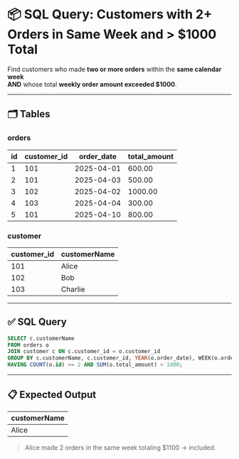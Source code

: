 # 📦 SQL Query: Customers with 2+ Orders in Same Week and > $1000 Total

Find customers who made **two or more orders** within the **same calendar week**  
**AND** whose total **weekly order amount exceeded $1000**.

---

## 🗂️ Tables

### orders

| id | customer_id | order_date | total_amount |
|----|-------------|------------|--------------|
| 1  | 101         | 2025-04-01 | 600.00       |
| 2  | 101         | 2025-04-03 | 500.00       |
| 3  | 102         | 2025-04-02 | 1000.00      |
| 4  | 103         | 2025-04-04 | 300.00       |
| 5  | 101         | 2025-04-10 | 800.00       |

### customer

| customer_id | customerName |
|-------------|--------------|
| 101         | Alice        |
| 102         | Bob          |
| 103         | Charlie      |

---

## ✅ SQL Query

```sql
SELECT c.customerName
FROM orders o
JOIN customer c ON c.customer_id = o.customer_id
GROUP BY c.customerName, c.customer_id, YEAR(o.order_date), WEEK(o.order_date)
HAVING COUNT(o.id) >= 2 AND SUM(o.total_amount) > 1000;
````

---

## 📋 Expected Output

| customerName |
|--------------|
| Alice        |

> Alice made 2 orders in the same week totaling \$1100 → included.